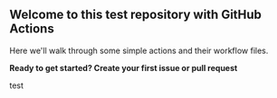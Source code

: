 ## Welcome to this test repository with GitHub Actions

Here we'll walk through some simple actions and their workflow files. 

**Ready to get started? Create your first issue or pull request**

test
